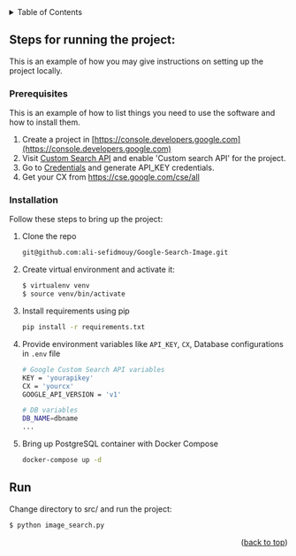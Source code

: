 
<!-- TABLE OF CONTENTS -->
<details>
  <summary>Table of Contents</summary>
  <ol>
      <a href="#getting-started">Steps for running the project:</a>
      <ul>
        <li><a href="#prerequisites">Prerequisites</a></li>
        <li><a href="#installation">Installation</a></li>
      </ul>
    </li>
    <li><a href="#usage">Run</a></li>
  </ol>
</details>

<!-- GETTING STARTED -->
## Steps for running the project:

This is an example of how you may give instructions on setting up the project locally.

### Prerequisites

This is an example of how to list things you need to use the software and how to install them.
1. Create a project in [https://console.developers.google.com](https://console.developers.google.com)
2. Visit [Custom Search API](https://console.developers.google.com/apis/library/customsearch.googleapis.com) and enable 'Custom search API' for the project.
3. Go to [Credentials](https://console.developers.google.com/apis/credentials) and generate API_KEY credentials.
4. Get your CX from https://cse.google.com/cse/all

### Installation

Follow these steps to bring up the project:

1. Clone the repo
   ```sh
   git@github.com:ali-sefidmouy/Google-Search-Image.git
   ```
2. Create virtual environment and activate it:
   ```sh
   $ virtualenv venv
   $ source venv/bin/activate
   ```
3. Install requirements using pip 
   ```sh
   pip install -r requirements.txt
   ```
4. Provide environment variables like `API_KEY`, `CX`, Database configurations in `.env` file

   ```sh
   # Google Custom Search API variables
   KEY = 'yourapikey'
   CX = 'yourcx'
   GOOGLE_API_VERSION = 'v1'

   # DB variables
   DB_NAME=dbname
   ...
   ```
6. Bring up PostgreSQL container with Docker Compose
   ```sh
   docker-compose up -d
   ```

<!-- USAGE EXAMPLES -->
## Run
Change directory to src/ and run the project:
```sh
$ python image_search.py
```

<p align="right">(<a href="#readme-top">back to top</a>)</p>
